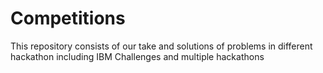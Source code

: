 # Competitions
This repository consists of our take and solutions of problems in different hackathon including IBM Challenges and multiple hackathons
